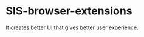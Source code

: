 SIS-browser-extensions
======================

It creates better UI that gives better user experience.